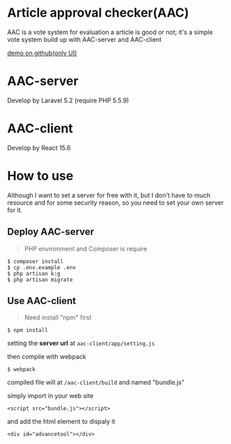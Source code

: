 # Article approval checker(AAC)
AAC is a vote system for evaluation a article is good or not; it's a simple vote system build up with AAC-server and AAC-client

[demo on github(only UI)](https://p208p2002.github.io/article-approval-checker/aac-client/build/)
#  AAC-server 
Develop by Laravel 5.2 (require PHP 5.5.9)

# AAC-client
Develop by React 15.6

# How to use
Although I want to set a server for free with it, but I don't have to much resource and for some security reason, so you need to set your own server for it.

## Deploy AAC-server
> PHP environment and Composer is require
```
$ composer install
$ cp .env.example .env
$ php artisan k:g
$ php artisan migrate
```

## Use AAC-client
> Need install "npm" first
```
$ npm install
```
setting the **server url** at `aac-client/app/setting.js` 

then compile with webpack
```
$ webpack
```

compiled file will  at `/aac-client/build` and named "bundle.js"

simply import in your web site 

```
<script src="bundle.js"></script>
```

and add the html element to dispaly it

```
<div id="advancetool"></div>
```




